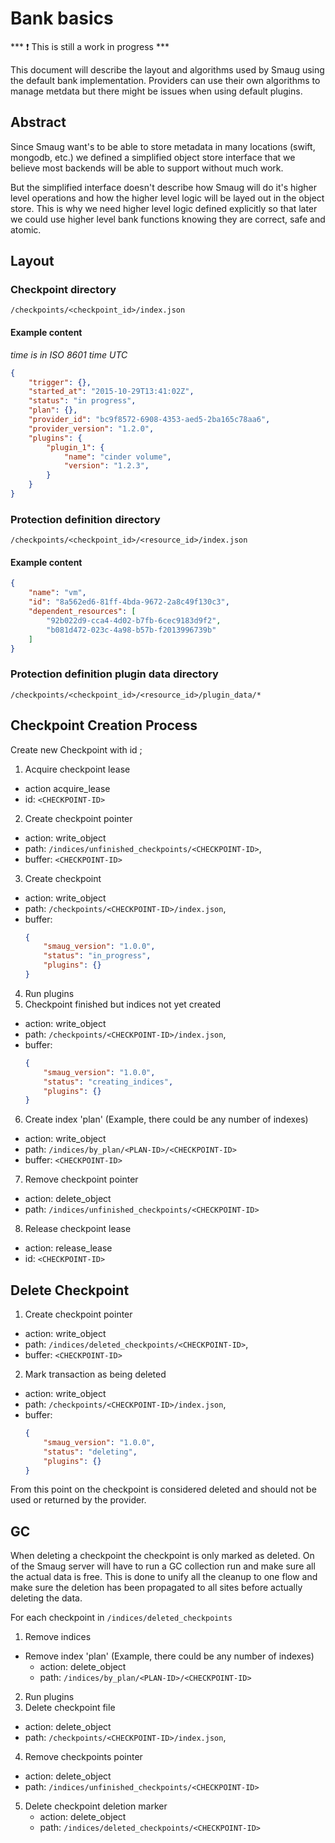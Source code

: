 # Bank basics

*** :exclamation: This is still a work in progress ***

This document will describe the layout and algorithms used by Smaug using the
default bank implementation. Providers can use their own algorithms to manage
metdata but there might be issues when using default plugins.

## Abstract

Since Smaug want's to be able to store metadata in many locations (swift, mongodb, etc.)
we defined a simplified object store interface that we believe most backends will be able
to support without much work.

But the simplified interface doesn't describe how Smaug will do it's higher
level operations and how the higher level logic will be layed out in the object
store. This is why we need higher level logic defined explicitly so that later
we could use higher level bank functions knowing they are correct, safe and atomic.

## Layout

### Checkpoint directory

`/checkpoints/<checkpoint_id>/index.json`

#### Example content
*time is in ISO 8601 time UTC*
```json
{
    "trigger": {},
    "started_at": "2015-10-29T13:41:02Z",
    "status": "in progress",
    "plan": {},
    "provider_id": "bc9f8572-6908-4353-aed5-2ba165c78aa6",
    "provider_version": "1.2.0",
    "plugins": {
        "plugin_1": {
            "name": "cinder volume",
            "version": "1.2.3",
        }
    }
}
```

### Protection definition directory

`/checkpoints/<checkpoint_id>/<resource_id>/index.json`

#### Example content

```json
{
    "name": "vm",
    "id": "8a562ed6-81ff-4bda-9672-2a8c49f130c3",
    "dependent_resources": [
        "92b022d9-cca4-4d02-b7fb-6cec9183d9f2",
        "b081d472-023c-4a98-b57b-f2013996739b"
    ]
}
```

### Protection definition plugin data directory

`/checkpoints/<checkpoint_id>/<resource_id>/plugin_data/*`

## Checkpoint Creation Process

Create new Checkpoint with id <CHECKPOINT-ID>;

1. Acquire checkpoint lease
 * action acquire_lease
 * id: `<CHECKPOINT-ID>`
2. Create checkpoint pointer
 * action: write_object
 * path: `/indices/unfinished_checkpoints/<CHECKPOINT-ID>`,
 * buffer: `<CHECKPOINT-ID>`
3. Create checkpoint
 * action: write_object
 * path: `/checkpoints/<CHECKPOINT-ID>/index.json`,
 * buffer:
   ```json
   {
       "smaug_version": "1.0.0",
       "status": "in_progress",
       "plugins": {}
   }
   ```
4. Run plugins
5. Checkpoint finished but indices not yet created
 * action: write_object
 * path: `/checkpoints/<CHECKPOINT-ID>/index.json`,
 * buffer:
   ```json
   {
       "smaug_version": "1.0.0",
       "status": "creating_indices",
       "plugins": {}
   }
   ```
6. Create index 'plan' (Example, there could be any number of indexes)
  * action: write_object
  * path: `/indices/by_plan/<PLAN-ID>/<CHECKPOINT-ID>`
  * buffer: `<CHECKPOINT-ID>`
7. Remove checkpoint pointer
  * action: delete_object
  * path: `/indices/unfinished_checkpoints/<CHECKPOINT-ID>`
8. Release checkpoint lease
  * action: release_lease
  * id: `<CHECKPOINT-ID>`

## Delete Checkpoint

1. Create checkpoint pointer
 * action: write_object
 * path: `/indices/deleted_checkpoints/<CHECKPOINT-ID>`,
 * buffer: `<CHECKPOINT-ID>`
2. Mark transaction as being deleted
 * action: write_object
 * path: `/checkpoints/<CHECKPOINT-ID>/index.json`,
 * buffer:
   ```json
   {
       "smaug_version": "1.0.0",
       "status": "deleting",
       "plugins": {}
   }
   ```
From this point on the checkpoint is considered deleted and should not be used
or returned by the provider.

## GC

When deleting a checkpoint the checkpoint is only marked as deleted. On of the
Smaug server will have to run a GC collection run and make sure all the actual
data is free. This is done to unify all the cleanup to one flow and make sure
the deletion has been propagated to all sites before actually deleting the data.


For each checkpoint in `/indices/deleted_checkpoints`

1. Remove indices
  - Remove index 'plan' (Example, there could be any number of indexes)
    * action: delete_object
    * path: `/indices/by_plan/<PLAN-ID>/<CHECKPOINT-ID>`
2. Run plugins
3. Delete checkpoint file
 * action: delete_object
 * path: `/checkpoints/<CHECKPOINT-ID>/index.json`,
4. Remove checkpoints pointer
  * action: delete_object
  * path: `/indices/unfinished_checkpoints/<CHECKPOINT-ID>`
5. Delete checkpoint deletion marker
   * action: delete_object
   * path: `/indices/deleted_checkpoints/<CHECKPOINT-ID>`
